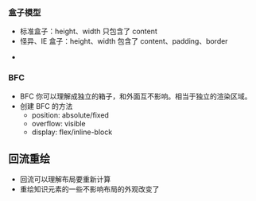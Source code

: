 ### 盒子模型

- 标准盒子：height、width 只包含了 content
- 怪异、IE 盒子：height、width 包含了 content、padding、border

*

### BFC

- BFC 你可以理解成独立的箱子，和外面互不影响。相当于独立的渲染区域。
- 创建 BFC 的方法
  - position: absolute/fixed
  - overflow: visible
  - display: flex/inline-block

## 回流重绘

- 回流可以理解布局要重新计算
- 重绘知识元素的一些不影响布局的外观改变了

